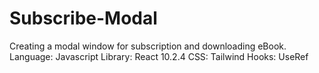 # Subscribe-Modal
Creating a modal window for subscription and downloading eBook.
Language: Javascript
Library: React 10.2.4
CSS: Tailwind
Hooks: UseRef
